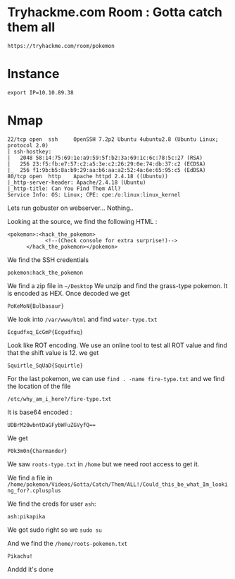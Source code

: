 # Tryhackme.com Room : Gotta catch them all
`https://tryhackme.com/room/pokemon`


# Instance
```
export IP=10.10.89.38
```

# Nmap
```
22/tcp open  ssh     OpenSSH 7.2p2 Ubuntu 4ubuntu2.8 (Ubuntu Linux; protocol 2.0)
| ssh-hostkey: 
|   2048 58:14:75:69:1e:a9:59:5f:b2:3a:69:1c:6c:78:5c:27 (RSA)
|   256 23:f5:fb:e7:57:c2:a5:3e:c2:26:29:0e:74:db:37:c2 (ECDSA)
|_  256 f1:9b:b5:8a:b9:29:aa:b6:aa:a2:52:4a:6e:65:95:c5 (EdDSA)
80/tcp open  http    Apache httpd 2.4.18 ((Ubuntu))
|_http-server-header: Apache/2.4.18 (Ubuntu)
|_http-title: Can You Find Them All?
Service Info: OS: Linux; CPE: cpe:/o:linux:linux_kernel
```

Lets run gobuster on webserver... Nothing..

Looking at the source, we find the following HTML :
```
<pokemon>:<hack_the_pokemon>
        	<!--(Check console for extra surprise!)-->
      </hack_the_pokemon></pokemon>
```

We find the SSH credentials
```
pokemon:hack_the_pokemon
```

We find a zip file in `~/Desktop`
We unzip and find the grass-type pokemon. It is encoded as HEX.
Once decoded we get
```
PoKeMoN{Bulbasaur}
```

We look into `/var/www/html` and find `water-type.txt`
```
Ecgudfxq_EcGmP{Ecgudfxq}
```

Look like ROT encoding.
We use an online tool to test all ROT value and find that the shift value is 12. we get
```
Squirtle_SqUaD{Squirtle}
```

For the last pokemon, we can use `find . -name fire-type.txt` and we find the location of the file
```
/etc/why_am_i_here?/fire-type.txt
```

It is base64 encoded :
```
UDBrM20wbntDaGFybWFuZGVyfQ==
```

We get 
```
P0k3m0n{Charmander}
```

We saw `roots-type.txt` in `/home` but we need root access to get it.

We find a file in `/home/pokemon/Videos/Gotta/Catch/Them/ALL!/Could_this_be_what_Im_looking_for?.cplusplus`

We find the creds for user `ash`:
```
ash:pikapika
```

We got sudo right so we `sudo su`

And we find the `/home/roots-pokemon.txt`
```
Pikachu!
```

Anddd it's done
